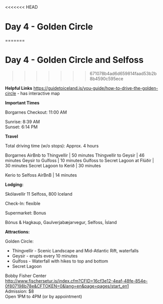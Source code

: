 <<<<<<< HEAD
# Day 4 - Golden Circle

=======
# Day 4 - Golden Circle and Selfoss
>>>>>>> 671078b4ad6d659814faad53b2b8b4590c595ece

__Helpful Links__
https://guidetoiceland.is/you-guide/how-to-drive-the-golden-circle - has interactive map

__Important Times__  

Borgarnes Checkout: 11:00 AM

Sunrise: 8:39 AM  
Sunset: 6:14 PM  



__Travel__  

Total driving time (w/o stops): Approx. 4 hours 

Borgarnes AirBnb to Thingvellir | 50 minutes 
Thingvellir to Geysir | 46 minutes
Geysir to Gulfoss | 10 minutes
Gulfoss to Secret Lagoon at Flúðir | 30 minutes
Secret Lagoon to Kerið | 30 minutes

Kerio to Selfoss AirBnB | 14 minutes

__Lodging:__ 

Skólavellir 11
Selfoss, 800
Iceland

Check-In: flexible  

Supermarket: Bonus  

Bónus & Hagkaup, Gaulverjabæjarvegur, Selfoss, Ísland


__Attractions:__

Golden Circle:  
+ Thingvellir - Scenic Landscape and Mid-Atlantic Rift, waterfalls  
+ Geysir  - erupts every 10 minutes  
+ Gulfoss - Waterfall with hikes to top and bottom 
+ Secret Lagoon

Bobby Fisher Center  
http://www.fischersetur.is/index.cfm?CFID=16cf3e12-4eaf-48fe-854e-0f807198b78e&CFTOKEN=0&lang=en&page=pages/start_en1  
Admission: $8  
Open 1PM to 4PM (or by appointment)
